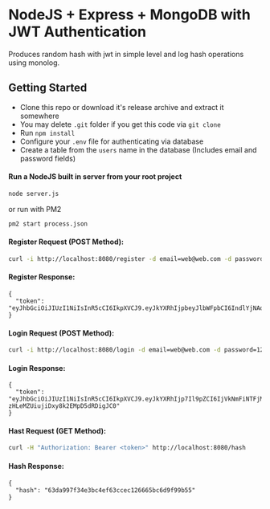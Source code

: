 # NodeJS + Express + MongoDB with JWT Authentication

Produces random hash with jwt in simple level and log hash operations using monolog.

## Getting Started

- Clone this repo or download it's release archive and extract it somewhere
- You may delete `.git` folder if you get this code via `git clone`
- Run `npm install`
- Configure your `.env` file for authenticating via database
- Create a table from the `users` name in the database (Includes email and password fields)

#### Run a NodeJS built in server from your root project

```sh
node server.js
```
or run with PM2
```sh
pm2 start process.json
```

#### Register Request (POST Method):

```sh
curl -i http://localhost:8080/register -d email=web@web.com -d password=123
```

#### Register Response:

```
{
  "token": "eyJhbGciOiJIUzI1NiIsInR5cCI6IkpXVCJ9.eyJkYXRhIjpbeyJlbWFpbCI6IndlYjNAd2ViLmNvbSIsInBhc3N3b3JkIjoiMTIzNDU2IiwiX2lkIjoiNWQ2YWI1MWMzNGFjZjcyOTI0NWRkMmFlIn1dLCJpYXQiOjE1NjcyNzQyNjgsImV4cCI6MTU2NzI3NjA2OH0.MKn6qnoOz0dUl3RJjUlE8KVJiHXyFTCemxdvLgiyOPk"
}
```

#### Login Request (POST Method):

```sh
curl -i http://localhost:8080/login -d email=web@web.com -d password=123
```

#### Login Response:

```
{
  "token": "eyJhbGciOiJIUzI1NiIsInR5cCI6IkpXVCJ9.eyJkYXRhIjp7Il9pZCI6IjVkNmFiNTFjMzRhY2Y3MjkyNDVkZDJhZSIsImVtYWlsIjoid2ViM0B3ZWIuY29tIiwicGFzc3dvcmQiOiIxMjM0NTYifSwiaWF0IjoxNTY3Mjc0Mjg5LCJleHAiOjE1NjcyNzYwODl9.ct642RKtFiVR-zHLeMZUiujiDxy8k2EMpD5dRDigJC0"
}
```

#### Hast Request (GET Method):

```sh
curl -H "Authorization: Bearer <token>" http://localhost:8080/hash
```

#### Hash Response:

```
{
  "hash": "63da997f34e3bc4ef63ccec126665bc6d9f99b55"
}
```